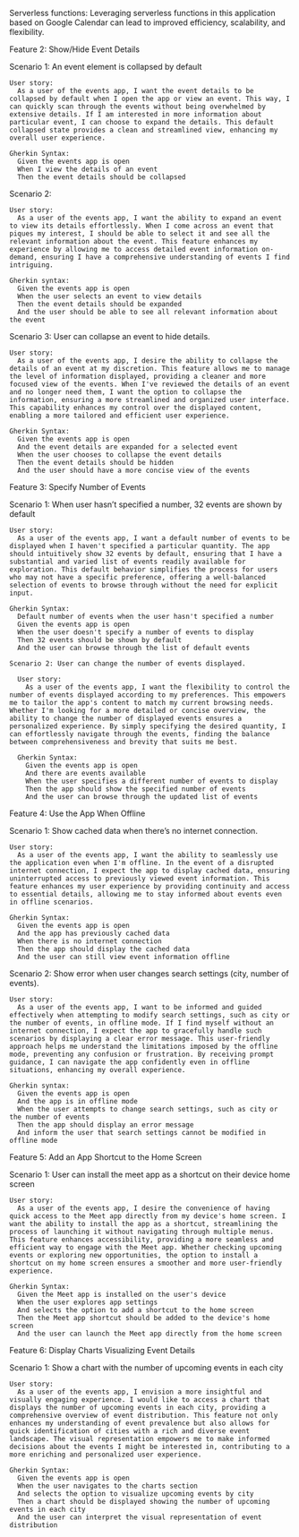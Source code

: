 Serverless functions:
  Leveraging serverless functions in this application based on Google Calendar can lead to improved efficiency, scalability, and flexibility.

Feature 2: Show/Hide Event Details

  Scenario 1: An event element is collapsed by default

    User story: 
      As a user of the events app, I want the event details to be collapsed by default when I open the app or view an event. This way, I can quickly scan through the events without being overwhelmed by extensive details. If I am interested in more information about particular event, I can choose to expand the details. This default collapsed state provides a clean and streamlined view, enhancing my overall user experience.

    Gherkin Syntax:
      Given the events app is open
      When I view the details of an event
      Then the event details should be collapsed

  Scenario 2:

    User story:
      As a user of the events app, I want the ability to expand an event to view its details effortlessly. When I come across an event that piques my interest, I should be able to select it and see all the relevant information about the event. This feature enhances my experience by allowing me to access detailed event information on-demand, ensuring I have a comprehensive understanding of events I find intriguing.

    Gherkin syntax:
      Given the events app is open
      When the user selects an event to view details
      Then the event details should be expanded
      And the user should be able to see all relevant information about the event

  Scenario 3: User can collapse an event to hide details.

    User story:
      As a user of the events app, I desire the ability to collapse the details of an event at my discretion. This feature allows me to manage the level of information displayed, providing a cleaner and more focused view of the events. When I've reviewed the details of an event and no longer need them, I want the option to collapse the information, ensuring a more streamlined and organized user interface. This capability enhances my control over the displayed content, enabling a more tailored and efficient user experience.

    Gherkin Syntax:
      Given the events app is open
      And the event details are expanded for a selected event
      When the user chooses to collapse the event details
      Then the event details should be hidden
      And the user should have a more concise view of the events

Feature 3: Specify Number of Events

  Scenario 1: When user hasn’t specified a number, 32 events are shown by default

    User story:
      As a user of the events app, I want a default number of events to be displayed when I haven't specified a particular quantity. The app should intuitively show 32 events by default, ensuring that I have a substantial and varied list of events readily available for exploration. This default behavior simplifies the process for users who may not have a specific preference, offering a well-balanced selection of events to browse through without the need for explicit input.

    Gherkin Syntax:
      Default number of events when the user hasn't specified a number
      Given the events app is open
      When the user doesn't specify a number of events to display
      Then 32 events should be shown by default
      And the user can browse through the list of default events

    Scenario 2: User can change the number of events displayed.

      User story:
        As a user of the events app, I want the flexibility to control the number of events displayed according to my preferences. This empowers me to tailor the app's content to match my current browsing needs. Whether I'm looking for a more detailed or concise overview, the ability to change the number of displayed events ensures a personalized experience. By simply specifying the desired quantity, I can effortlessly navigate through the events, finding the balance between comprehensiveness and brevity that suits me best.
        
      Gherkin Syntax:
        Given the events app is open
        And there are events available
        When the user specifies a different number of events to display
        Then the app should show the specified number of events
        And the user can browse through the updated list of events

Feature 4: Use the App When Offline

  Scenario 1: Show cached data when there’s no internet connection.

    User story:
      As a user of the events app, I want the ability to seamlessly use the application even when I'm offline. In the event of a disrupted internet connection, I expect the app to display cached data, ensuring uninterrupted access to previously viewed event information. This feature enhances my user experience by providing continuity and access to essential details, allowing me to stay informed about events even in offline scenarios.
      
    Gherkin Syntax:
      Given the events app is open
      And the app has previously cached data
      When there is no internet connection
      Then the app should display the cached data
      And the user can still view event information offline

  Scenario 2: Show error when user changes search settings (city, number of events).

    User story:
      As a user of the events app, I want to be informed and guided effectively when attempting to modify search settings, such as city or the number of events, in offline mode. If I find myself without an internet connection, I expect the app to gracefully handle such scenarios by displaying a clear error message. This user-friendly approach helps me understand the limitations imposed by the offline mode, preventing any confusion or frustration. By receiving prompt guidance, I can navigate the app confidently even in offline situations, enhancing my overall experience.
      
    Gherkin syntax:
      Given the events app is open
      And the app is in offline mode
      When the user attempts to change search settings, such as city or the number of events
      Then the app should display an error message
      And inform the user that search settings cannot be modified in offline mode

Feature 5:  Add an App Shortcut to the Home Screen

  Scenario 1: User can install the meet app as a shortcut on their device home screen

    User story:
      As a user of the events app, I desire the convenience of having quick access to the Meet app directly from my device's home screen. I want the ability to install the app as a shortcut, streamlining the process of launching it without navigating through multiple menus. This feature enhances accessibility, providing a more seamless and efficient way to engage with the Meet app. Whether checking upcoming events or exploring new opportunities, the option to install a shortcut on my home screen ensures a smoother and more user-friendly experience.

    Gherkin Syntax:
      Given the Meet app is installed on the user's device
      When the user explores app settings
      And selects the option to add a shortcut to the home screen
      Then the Meet app shortcut should be added to the device's home screen
      And the user can launch the Meet app directly from the home screen

Feature 6: Display Charts Visualizing Event Details

  Scenario 1: Show a chart with the number of upcoming events in each city

    User story:
      As a user of the events app, I envision a more insightful and visually engaging experience. I would like to access a chart that displays the number of upcoming events in each city, providing a comprehensive overview of event distribution. This feature not only enhances my understanding of event prevalence but also allows for quick identification of cities with a rich and diverse event landscape. The visual representation empowers me to make informed decisions about the events I might be interested in, contributing to a more enriching and personalized user experience.
      
    Gherkin Syntax:
      Given the events app is open
      When the user navigates to the charts section
      And selects the option to visualize upcoming events by city
      Then a chart should be displayed showing the number of upcoming events in each city
      And the user can interpret the visual representation of event distribution

    
        
        

